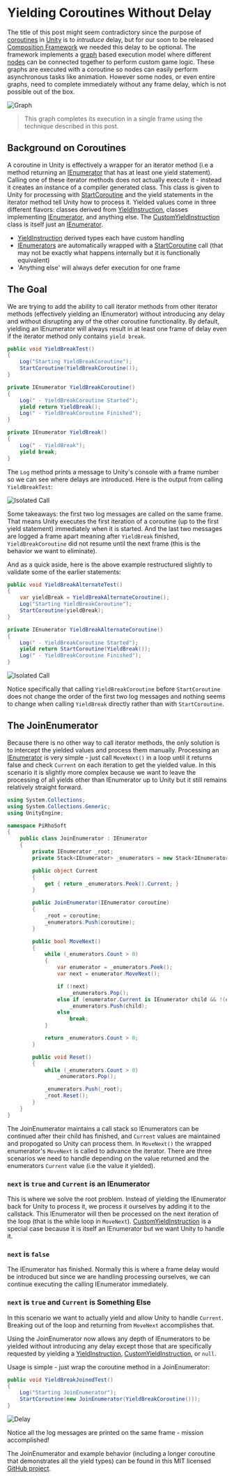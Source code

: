 # Yielding Coroutines Without Delay

The title of this post might seem contradictory since the purpose of [coroutines](https://docs.unity3d.com/Manual/Coroutines.html) in [Unity](https://unity.com/) is to _intruduce_ delay, but for our soon to be released [Composition Framework](https://pirhosoft.com/projects/unity-composition) we needed this delay to be optional. The framework implements a [graph](https://pirhosoft.com/projects/unity-composition/documentation/#/v10/manual/instruction-graph) based execution model where different [nodes](https://pirhosoft.com/projects/unity-composition/documentation/#/v10/manual/instruction-graph-node) can be connected together to perform custom game logic. These graphs are executed with a coroutine so nodes can easily perform asynchronous tasks like animation. However some nodes, or even entire graphs, need to complete immediately without any frame delay, which is not possible out of the box.

![Graph](/images/blog/2019-05-27/graph.png)

> This graph completes its execution in a single frame using the technique described in this post.

## Background on Coroutines

A coroutine in Unity is effectively a wrapper for an iterator method (i.e a method returning an [IEnumerator](https://docs.microsoft.com/en-us/dotnet/api/system.collections.ienumerator) that has at least one yield statement). Calling one of these iterator methods does not actually execute it - instead it creates an instance of a compiler generated class. This class is given to Unity for processing with [StartCoroutine](https://docs.unity3d.com/ScriptReference/MonoBehaviour.StartCoroutine.html) and the yield statements in the iterator method tell Unity how to process it. Yielded values come in three different flavors: classes derived from [YieldInstruction](https://docs.unity3d.com/ScriptReference/YieldInstruction.html), classes implementing [IEnumerator](https://docs.microsoft.com/en-us/dotnet/api/system.collections.ienumerator), and anything else. The [CustomYieldInstruction](https://docs.unity3d.com/ScriptReference/CustomYieldInstruction.html) class is itself just an [IEnumerator](https://docs.microsoft.com/en-us/dotnet/api/system.collections.ienumerator).

* [YieldInstruction](https://docs.unity3d.com/ScriptReference/YieldInstruction.html) derived types each have custom handling
* [IEnumerators](https://docs.microsoft.com/en-us/dotnet/api/system.collections.ienumerator) are automatically wrapped with a [StartCoroutine](https://docs.unity3d.com/ScriptReference/MonoBehaviour.StartCoroutine.html) call (that may not be exactly what happens internally but it is functionally equivalent)
* 'Anything else' will always defer execution for one frame

## The Goal

We are trying to add the ability to call iterator methods from other iterator methods (effectively yielding an IEnumerator) without introducing any delay and without disrupting any of the other coroutine functionality. By default, yielding an IEnumerator will always result in at least one frame of delay even if the iterator method only contains `yield break`.

```c#
public void YieldBreakTest()
{
	Log("Starting YieldBreakCoroutine");
	StartCoroutine(YieldBreakCoroutine());
}

private IEnumerator YieldBreakCoroutine()
{
	Log(" - YieldBreakCoroutine Started");
	yield return YieldBreak();
	Log(" - YieldBreakCoroutine Finished");
}

private IEnumerator YieldBreak()
{
	Log(" - YieldBreak");
	yield break;
}
```

The `Log` method prints a message to Unity's console with a frame number so we can see where delays are introduced. Here is the output from calling `YieldBreakTest`:

![Isolated Call](/images/blog/2019-05-27/yield-break.png)

Some takeaways: the first two log messages are called on the same frame. That means Unity executes the first iteration of a coroutine (up to the first yield statement) immediately when it is started. And the last two messages are logged a frame apart meaning after `YieldBreak` finished, `YieldBreakCoroutine` did not resume until the next frame (this is the behavior we want to eliminate).

And as a quick aside, here is the above example restructured slightly to validate some of the earlier statements:

```c#
public void YieldBreakAlternateTest()
{
	var yieldBreak = YieldBreakAlternateCoroutine();
	Log("Starting YieldBreakCoroutine");
	StartCoroutine(yieldBreak);
}

private IEnumerator YieldBreakAlternateCoroutine()
{
	Log(" - YieldBreakCoroutine Started");
	yield return StartCoroutine(YieldBreak());
	Log(" - YieldBreakCoroutine Finished");
}
```

![Isolated Call](/images/blog/2019-05-27/yield-break-alternate.png)

Notice specifically that calling `YieldBreakCoroutine` before `StartCoroutine` does not change the order of the first two log messages and nothing seems to change when calling `YieldBreak` directly rather than with `StartCoroutine`.

## The JoinEnumerator

Because there is no other way to call iterator methods, the only solution is to intercept the yielded values and process them manually. Processing an [IEnumerator](https://docs.microsoft.com/en-us/dotnet/api/system.collections.ienumerator) is very simple - just call `MoveNext()` in a loop until it returns false and check `Current` on each iteration to get the yielded value. In this scenario it is slightly more complex because we want to leave the processing of all yields other than IEnumerator up to Unity but it still remains relatively straight forward.

```c#
using System.Collections;
using System.Collections.Generic;
using UnityEngine;

namespace PiRhoSoft
{
	public class JoinEnumerator : IEnumerator
	{
		private IEnumerator _root;
		private Stack<IEnumerator> _enumerators = new Stack<IEnumerator>(10);

		public object Current
		{
			get { return _enumerators.Peek().Current; }
		}

		public JoinEnumerator(IEnumerator coroutine)
		{
			_root = coroutine;
			_enumerators.Push(coroutine);
		}

		public bool MoveNext()
		{
			while (_enumerators.Count > 0)
			{
				var enumerator = _enumerators.Peek();
				var next = enumerator.MoveNext();

				if (!next)
					_enumerators.Pop();
				else if (enumerator.Current is IEnumerator child && !(child is CustomYieldInstruction))
					_enumerators.Push(child);
				else
					break;
			}

			return _enumerators.Count > 0;
		}

		public void Reset()
		{
			while (_enumerators.Count > 0)
				_enumerators.Pop();

			_enumerators.Push(_root);
			_root.Reset();
		}
	}
}
```

The JoinEnumerator maintains a call stack so IEnumerators can be continued after their child has finished, and `Current` values are maintained and propogated so Unity can process them. In `MoveNext()` the wrapped enumerator's `MoveNext` is called to advance the iterator. There are three scenarios we need to handle depending on the value returned and the enumerators `Current` value (i.e the value it yielded).

### `next` is `true` and `Current` is an IEnumerator

This is where we solve the root problem. Instead of yielding the IEnumerator back for Unity to process it, we process it ourselves by adding it to the callstack. This IEnumerator will then be processed on the next iteration of the loop (that is the while loop in `MoveNext`). [CustomYieldInstruction](https://docs.unity3d.com/ScriptReference/CustomYieldInstruction.html) is a special case because it is itself an IEnumerator but we want Unity to handle it.

### `next` is `false`

The IEnumerator has finished. Normally this is where a frame delay would be introduced but since we are handling processing ourselves, we can continue executing the calling IEnumerator immediately.

### `next` is `true` and `Current` is Something Else

In this scenario we want to actually yield and allow Unity to handle `Current`. Breaking out of the loop and returning from `MoveNext` accomplishes that.

Using the JoinEnumerator now allows any depth of IEnumerators to be yielded without introducing any delay except those that are specifically requested by yielding a [YieldInstruction](https://docs.unity3d.com/ScriptReference/YieldInstruction.html), [CustomYieldInstruction](https://docs.unity3d.com/ScriptReference/CustomYieldInstruction.html), or `null`.

Usage is simple - just wrap the coroutine method in a JoinEnumerator:

```c#
public void YieldBreakJoinedTest()
{
	Log("Starting JoinEnumerator");
	StartCoroutine(new JoinEnumerator(YieldBreakCoroutine()));
}
```

![Delay](/images/blog/2019-05-27/yield-break-joined.png)

Notice all the log messages are printed on the same frame - mission accomplished!

The JoinEnumerator and example behavior (including a longer coroutine that demonstrates all the yield types) can be found in this MIT licensed [GitHub project](https://github.com/pirhosoft/JoinEnumeratorDemo).